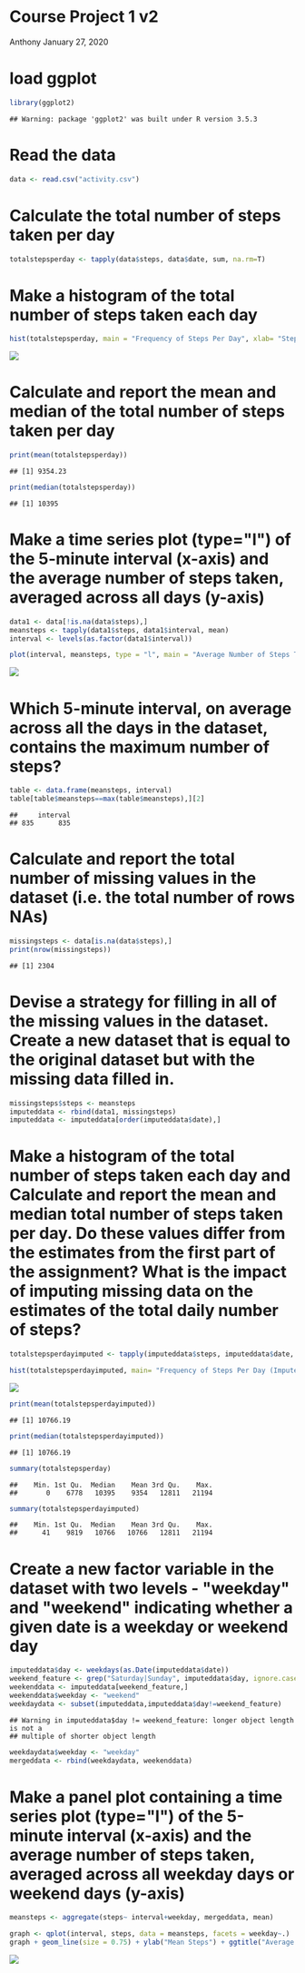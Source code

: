 Course Project 1 v2
================
Anthony
January 27, 2020

load ggplot
===========

``` r
library(ggplot2)
```

    ## Warning: package 'ggplot2' was built under R version 3.5.3

Read the data
=============

``` r
data <- read.csv("activity.csv")
```

Calculate the total number of steps taken per day
=================================================

``` r
totalstepsperday <- tapply(data$steps, data$date, sum, na.rm=T)
```

Make a histogram of the total number of steps taken each day
============================================================

``` r
hist(totalstepsperday, main = "Frequency of Steps Per Day", xlab= "Steps Per Day", ylab="Frequency")
```

![](figure/unnamed-chunk-4-1.png)

Calculate and report the mean and median of the total number of steps taken per day
===================================================================================

``` r
print(mean(totalstepsperday))
```

    ## [1] 9354.23

``` r
print(median(totalstepsperday))
```

    ## [1] 10395

Make a time series plot (type="l") of the 5-minute interval (x-axis) and the average number of steps taken, averaged across all days (y-axis)
=============================================================================================================================================

``` r
data1 <- data[!is.na(data$steps),]
meansteps <- tapply(data1$steps, data1$interval, mean)
interval <- levels(as.factor(data1$interval))
```

``` r
plot(interval, meansteps, type = "l", main = "Average Number of Steps Taken Over Time", xlab = "Interval", ylab = "Mean Steps")
```

![](figure/unnamed-chunk-7-1.png)

Which 5-minute interval, on average across all the days in the dataset, contains the maximum number of steps?
=============================================================================================================

``` r
table <- data.frame(meansteps, interval)
table[table$meansteps==max(table$meansteps),][2]
```

    ##     interval
    ## 835      835

Calculate and report the total number of missing values in the dataset (i.e. the total number of rows NAs)
==========================================================================================================

``` r
missingsteps <- data[is.na(data$steps),]
print(nrow(missingsteps))
```

    ## [1] 2304

Devise a strategy for filling in all of the missing values in the dataset. Create a new dataset that is equal to the original dataset but with the missing data filled in.
==========================================================================================================================================================================

``` r
missingsteps$steps <- meansteps
imputeddata <- rbind(data1, missingsteps)
imputeddata <- imputeddata[order(imputeddata$date),]
```

Make a histogram of the total number of steps taken each day and Calculate and report the mean and median total number of steps taken per day. Do these values differ from the estimates from the first part of the assignment? What is the impact of imputing missing data on the estimates of the total daily number of steps?
================================================================================================================================================================================================================================================================================================================================

``` r
totalstepsperdayimputed <- tapply(imputeddata$steps, imputeddata$date, sum)
```

``` r
hist(totalstepsperdayimputed, main= "Frequency of Steps Per Day (Imputed)", xlab= "Steps Per Day", ylab="Frequency")
```

![](figure/unnamed-chunk-12-1.png)

``` r
print(mean(totalstepsperdayimputed))
```

    ## [1] 10766.19

``` r
print(median(totalstepsperdayimputed))
```

    ## [1] 10766.19

``` r
summary(totalstepsperday)
```

    ##    Min. 1st Qu.  Median    Mean 3rd Qu.    Max. 
    ##       0    6778   10395    9354   12811   21194

``` r
summary(totalstepsperdayimputed)
```

    ##    Min. 1st Qu.  Median    Mean 3rd Qu.    Max. 
    ##      41    9819   10766   10766   12811   21194

Create a new factor variable in the dataset with two levels - "weekday" and "weekend" indicating whether a given date is a weekday or weekend day
=================================================================================================================================================

``` r
imputeddata$day <- weekdays(as.Date(imputeddata$date))
weekend_feature <- grep("Saturday|Sunday", imputeddata$day, ignore.case = T)
weekenddata <- imputeddata[weekend_feature,]
weekenddata$weekday <- "weekend"
weekdaydata <- subset(imputeddata,imputeddata$day!=weekend_feature)
```

    ## Warning in imputeddata$day != weekend_feature: longer object length is not a
    ## multiple of shorter object length

``` r
weekdaydata$weekday <- "weekday"
mergeddata <- rbind(weekdaydata, weekenddata)
```

Make a panel plot containing a time series plot (type="l") of the 5-minute interval (x-axis) and the average number of steps taken, averaged across all weekday days or weekend days (y-axis)
=============================================================================================================================================================================================

``` r
meansteps <- aggregate(steps~ interval+weekday, mergeddata, mean)
```

``` r
graph <- qplot(interval, steps, data = meansteps, facets = weekday~.)
graph + geom_line(size = 0.75) + ylab("Mean Steps") + ggtitle("Average Number of Steps Taken")
```

![](figure/unnamed-chunk-16-1.png)
